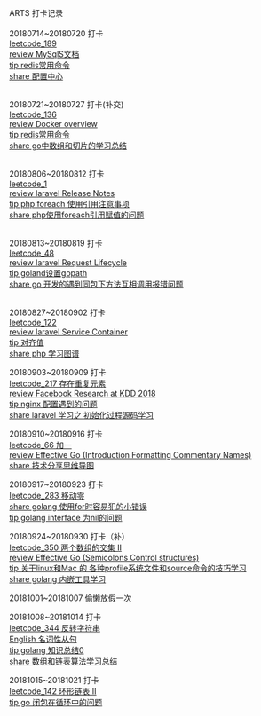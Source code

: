 ARTS 打卡记录<br/><br/>
20180714~20180720 打卡<br/>
<a href="https://github.com/renpeng00/leetcode/blob/master/leetcode_189.md">leetcode_189</a><br/>
<a href="https://dev.mysql.com/doc/refman/8.0/en/connecting-disconnecting.html">review MySqlS文档</a><br/>
<a href="https://github.com/renpeng00/my_blog/blob/master/redis_command.md">tip redis常用命令</a><br/>
<a href="#">share 配置中心</a><br/><br/>

20180721~20180727 打卡(补交)<br/>
<a href="https://github.com/renpeng00/leetcode/blob/master/leetcode_136.md">leetcode_136</a><br/>
<a href="https://docs.docker.com/engine/docker-overview/">review Docker overview</a><br/>
<a href="https://github.com/renpeng00/my_blog/blob/master/%E7%81%B5%E6%B4%BB%E8%BF%90%E7%94%A8%E4%BD%8D%E8%BF%90%E7%AE%97%E8%A7%A3%E5%86%B3%E9%97%AE%E9%A2%98">tip redis常用命令</a><br/>
<a href="https://github.com/renpeng00/my_blog/blob/master/go_arr_slice.md">share go中数组和切片的学习总结</a><br/><br/>


20180806~20180812 打卡<br/>
<a href="https://github.com/renpeng00/leetcode/blob/master/leetcode_1">leetcode_1</a><br/>
<a href="https://laravel.com/docs/5.6/releases#support-policy">review laravel Release Notes</a><br/>
<a href="https://github.com/renpeng00/my_blog/blob/master/php_foreach_value.md">tip php foreach 使用引用注意事项</a><br/>
<a href="https://github.com/renpeng00/my_blog/blob/master/php_foreach.md">share php使用foreach引用赋值的问题</a><br/><br/>

20180813~20180819 打卡<br/>
<a href="https://github.com/renpeng00/leetcode/blob/master/leetcode_48.md">leetcode_48</a><br/>
<a href="https://laravel.com/docs/5.6/lifecycle#focus-on-service-providers">review laravel Request Lifecycle</a><br/>
<a href="https://github.com/renpeng00/my_blog/blob/master/goland%E8%AE%BE%E7%BD%AEgopath.md">tip goland设置gopath</a><br/>
<a href="https://github.com/renpeng00/my_blog/blob/master/go%20%E5%BC%80%E5%8F%91%E7%9A%84%E9%81%87%E5%88%B0%E5%90%8C%E5%8C%85%E4%B8%8B%E6%96%B9%E6%B3%95%E4%BA%92%E7%9B%B8%E8%B0%83%E7%94%A8%E6%8A%A5%E9%94%99%E9%97%AE%E9%A2%98.md">share go 开发的遇到同包下方法互相调用报错问题</a><br/><br/>

20180827~20180902 打卡<br/>
<a href="https://github.com/renpeng00/leetcode/blob/master/leetcode_122.md">leetcode_122</a><br/>
<a href="https://laravel.com/docs/5.7/container">review laravel Service Container</a><br/>
<a href="https://www.cnblogs.com/sirlipeng/p/4792062.html">tip 对齐值</a><br/>
<a href="https://github.com/renpeng00/my_blog/blob/master/phplearn.md">share php 学习图谱</a><br/>

20180903~20180909 打卡<br/>
<a href="https://github.com/renpeng00/leetcode/blob/master/leetcode_217.md">leetcode_217 存在重复元素</a><br/>
<a href="https://research.fb.com/facebook-research-at-kdd-2018/">review Facebook Research at KDD 2018</a><br/>
<a href="https://github.com/renpeng00/my_blog/blob/master/nginx_simple_config.md">tip nginx 配置遇到的问题</a><br/>
<a href="https://github.com/renpeng00/my_blog/blob/master/laravel_app_init.md">share laravel 学习之 初始化过程源码学习</a><br/>


20180910~20180916 打卡<br/>
<a href="https://github.com/renpeng00/leetcode/blob/master/LeetCode_66.md">leetcode_66 加一</a><br/>
<a href="https://golang.org/doc/effective_go.html#mixed-caps">review Effective Go (Introduction Formatting Commentary Names)</a><br/>
<a href="https://github.com/renpeng00/my_blog/blob/master/technologe_sharing.md">share 技术分享思维导图</a><br/>

20180917~20180923 打卡<br/>
<a href="https://github.com/renpeng00/leetcode/blob/master/leetcode_283.md">leetcode_283 移动零</a><br/>
<a href="https://github.com/renpeng00/my_blog/blob/master/go_for_tip.md">share golang 使用for时容易犯的小错误</a><br/>
<a href="https://github.com/renpeng00/my_blog/blob/master/go_interface_notice.md">tip golang interface 为nil的问题</a><br/>

20180924~20180930 打卡（补）<br/>
<a href="https://github.com/renpeng00/leetcode/blob/master/leetcode_350.md">leetcode_350 两个数组的交集 II</a><br/>
<a href="https://golang.org/doc/effective_go.html">review Effective Go (Semicolons Control structures) </a><br/>
<a href="https://github.com/renpeng00/my_blog/blob/master/profile-bash_profile.md">tip 关于linux和Mac 的 各种profile系统文件和source命令的技巧学习</a><br/>
<a href="https://github.com/renpeng00/my_blog/blob/master/go_tools.md">share golang 内嵌工具学习</a><br/>

20181001~20181007 偷懒放假一次 <br/>

20181008~20181014 打卡 <br/>
<a href="https://github.com/renpeng00/leetcode/blob/master/leetcode_344.md">leetcode_344 反转字符串</a><br/>
<a href="https://www.bilibili.com/video/av17323270/?p=2">English 名词性从句 </a><br/>
<a href="https://github.com/renpeng00/my_blog/blob/master/go_tip_001.md">tip golang 知识总结0</a><br/>
<a href="https://github.com/renpeng00/my_blog/blob/master/algorithm_array_and_linklist.md">share 数组和链表算法学习总结</a><br/>

20181015~20181021 打卡 <br/>
<a href="https://github.com/renpeng00/leetcode/blob/master/leetcode_142.md">leetcode_142 环形链表 II</a><br/>
<a href="https://github.com/renpeng00/my_blog/blob/master/go_inner_func_var.md">tip go 闭包在循环中的问题</a><br/>


